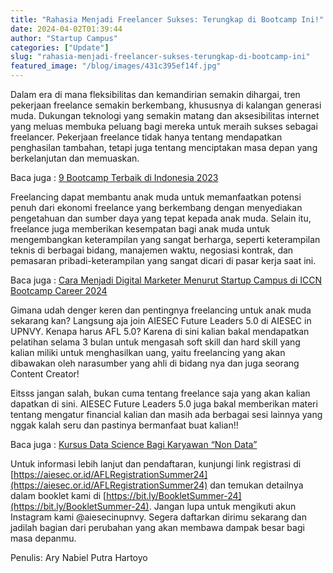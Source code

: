 ```yaml
---
title: "Rahasia Menjadi Freelancer Sukses: Terungkap di Bootcamp Ini!"
date: 2024-04-02T01:39:44
author: "Startup Campus"
categories: ["Update"]
slug: "rahasia-menjadi-freelancer-sukses-terungkap-di-bootcamp-ini"
featured_image: "/blog/images/431c395ef14f.jpg"
---
```


Dalam era di mana fleksibilitas dan kemandirian semakin dihargai, tren pekerjaan freelance semakin berkembang, khususnya di kalangan generasi muda. Dukungan teknologi yang semakin matang dan aksesibilitas internet yang meluas membuka peluang bagi mereka untuk meraih sukses sebagai freelancer. Pekerjaan freelance tidak hanya tentang mendapatkan penghasilan tambahan, tetapi juga tentang menciptakan masa depan yang berkelanjutan dan memuaskan. 

Baca juga : [9 Bootcamp Terbaik di Indonesia 2023](https://startupcampus.id/blog/9-bootcamp-terbaik-di-indonesia-2023/)

Freelancing dapat membantu anak muda untuk memanfaatkan potensi penuh dari ekonomi freelance yang berkembang dengan menyediakan pengetahuan dan sumber daya yang tepat kepada anak muda. Selain itu, freelance juga memberikan kesempatan bagi anak muda untuk mengembangkan keterampilan yang sangat berharga, seperti keterampilan teknis di berbagai bidang, manajemen waktu, negosiasi kontrak, dan pemasaran pribadi-keterampilan yang sangat dicari di pasar kerja saat ini.

Baca juga : [Cara Menjadi Digital Marketer Menurut Startup Campus di ICCN Bootcamp Career 2024](https://startupcampus.id/blog/cara-menjadi-digital-marketer-menurut-startup-campus-di-iccn-bootcamp-career-2024/)

Gimana udah denger keren dan pentingnya freelancing untuk anak muda sekarang kan? Langsung aja join AIESEC Future Leaders 5.0 di AIESEC in UPNVY. Kenapa harus AFL 5.0? Karena di sini kalian bakal mendapatkan pelatihan selama 3 bulan untuk mengasah soft skill dan hard skill yang kalian miliki untuk menghasilkan uang, yaitu freelancing yang akan dibawakan oleh narasumber yang ahli di bidang nya dan juga seorang Content Creator! 

Eitsss jangan salah, bukan cuma tentang freelance saja yang akan kalian dapatkan di sini. AIESEC Future Leaders 5.0 juga bakal memberikan materi tentang mengatur financial kalian dan masih ada berbagai sesi lainnya yang nggak kalah seru dan pastinya bermanfaat buat kalian!!

Baca juga : [Kursus Data Science Bagi Karyawan “Non Data”](https://startupcampus.id/blog/kursus-data-science-bagi-karyawan-non-data/)

Untuk informasi lebih lanjut dan pendaftaran, kunjungi link registrasi di [https://aiesec.or.id/AFLRegistrationSummer24](https://aiesec.or.id/AFLRegistrationSummer24) dan temukan detailnya dalam booklet kami di [https://bit.ly/BookletSummer-24](https://bit.ly/BookletSummer-24). Jangan lupa untuk mengikuti akun Instagram kami @aiesecinupnvy. Segera daftarkan dirimu sekarang dan jadilah bagian dari perubahan yang akan membawa dampak besar bagi masa depanmu.

Penulis: Ary Nabiel Putra Hartoyo